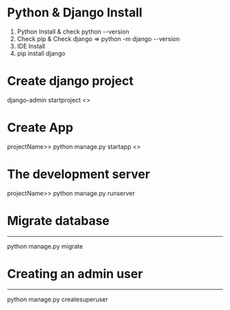 # Python & Django Install 
01. Python Install & check python --version
02. Check pip & Check django => python -m django --version
03. IDE Install
04. pip install django

# Create django project
django-admin startproject <<project nme>>
  
# Create App
projectName>> python manage.py startapp <<appName>>  

# The development server
projectName>> python manage.py runserver

# Migrate database
-----------------------------
python manage.py migrate

# Creating an admin user
-----------------------
python manage.py createsuperuser


